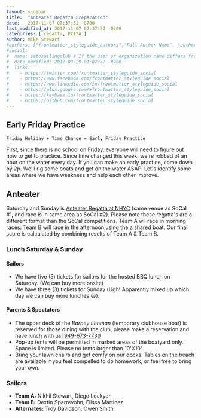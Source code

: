 ```yaml
---
layout: sidebar
title:  "Anteater Regatta Preparation"
date:   2017-11-07 07:37:52 -0700
last_modified_at: 2017-11-07 07:37:52 -0700
categories: [ regatta, PCISA ]
author: Mike Stewart
#authors: ["frontmatter_styleguide_authors","Full Author Name", "author_name"]
#social:
#  name: satosailingclub # If the user or organization name differs from the site's name
#  date_modified: 2017-09-29 01:07:52 -0700
#  links:
#    - https://twitter.com/frontmatter_styleguide_social
#    - https://www.facebook.com/frontmatter_styleguide_social
#    - https://www.linkedin.com/in/frontmatter_styleguide_social
#    - https://plus.google.com/+frontmatter_styleguide_social
#    - https://keybase.io/frontmatter_styleguide_social
#    - https://github.com/frontmatter_styleguide_social
---
```



## Early Friday Practice 

`Friday Holiday + Time Change = Early Friday Practice`

First, since there is no school on Friday, everyone will need to figure out how to get to practice.  Since time changed this week, we're robbed of an hour on the water every day.  If you can make an early practice, come down by 2p.  We'll rig some boats and get on the water ASAP.  Let's identify some areas where we have weakness and help each other improve. 


## Anteater

Saturday and Sunday is [Anteater Regatta at NHYC](https://www.google.com/maps/place/Newport+Harbor+Yacht+Club/@33.6053653,-117.9096753,15z/data=!4m5!3m4!1s0x0:0xdd5113b21488522f!8m2!3d33.6053653!4d-117.9096753) (same venue as SoCal #1, and race is in same area as SoCal #2).  Please note these regatta's are a different format than the SoCal competitions.  Team A wil race in morning races.  Team B will race in the afternoon using the a shared boat.  Our final score is calculated by combining results of Team A & Team B.  


### Lunch Saturday & Sunday 

#### Sailors

-   We have five (5) tickets for sailors for the hosted BBQ lunch on Saturday. (We can buy more onsite)
-   We have three (3) tickets for Sunday (Ugh! Apparently mixed up which day we can buy more lunches :frowning:).

#### Parents & Spectators

-   The upper deck of the _Barney Lehman_ (temporary clubhouse boat) is reserved for those dining with the club, please make a reservation and have lunch with us! [949-673-7730](+1-949-673-7730) 
-   Pop-up tents will be permitted in marked areas of the boatyard only. Space is limited. Please no tents larger than 10'X10'
-   Bring your lawn chairs and get comfy on our docks! Tables on the beach are available if you feel compelled to do homework, or feel free to bring your own.


### Sailors

- **Team A:**  Nikhil Stewart, Diego Lockyer
- **Team B:**  Dextin Sparrevohn, Elissa Martinez
- **Alternates:**  Troy Davidson, Owen Smith 
